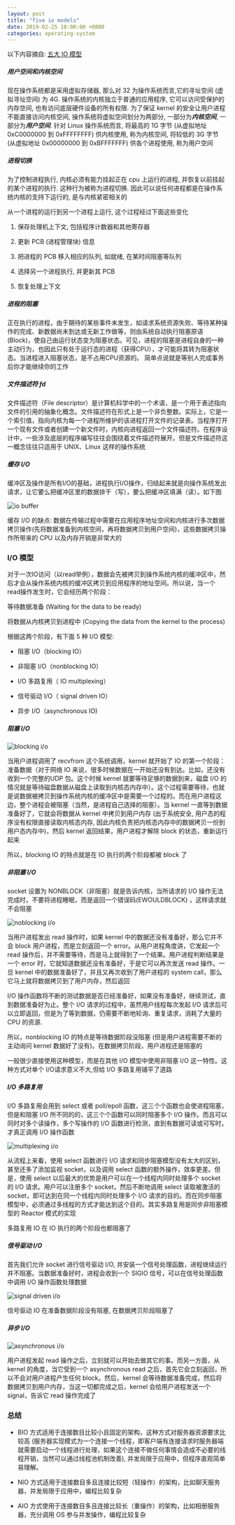 ```yaml
---
layout: post
title: "five io models"
date: 2019-02-25 18:00:00 +0800
categories: operating-system
---
```


以下内容摘自: [五大 IO 模型](https://www.jianshu.com/p/7c7566493641)

##### 用户空间和内核空间
现在操作系统都是采用虚拟存储器, 那么对 32 为操作系统而言,它的寻址空间 (虚拟寻址空间) 为 4G. 操作系统的内核独立于普通的应用程序, 它可以访问受保护的内存空间, 也有访问底层硬件设备的所有权限. 为了保证 kernel 的安全让用户进程不能直接访问内核空间, 操作系统将虚拟空间划分为两部分, 一部分为***内核空间***, 一部分为***用户空间***. 针对 Linux 操作系统而言, 将最高的 1G 字节 (从虚拟地址 0xC0000000 到 0xFFFFFFFF) 供内核使用, 称为内核空间, 将较低的 3G 字节 (从虚拟地址 0x00000000 到 0xBFFFFFFF) 供各个进程使用, 称为用户空间


##### 进程切换
为了控制进程执行, 内核必须有能力挂起正在 cpu 上运行的进程, 并恢复以前挂起的某个进程的执行. 这种行为被称为进程切换. 因此可以说任何进程都是在操作系统内核的支持下运行的, 是与内核紧密相关的

从一个进程的运行到另一个进程上运行, 这个过程经过下面这些变化

1. 保存处理机上下文, 包括程序计数器和其他寄存器

2. 更新 PCB (进程管理块) 信息

3. 把进程的 PCB 移入相应的队列, 如就绪, 在某时间阻塞等队列

4. 选择另一个进程执行, 并更新其 PCB

5. 恢复处理上下文


##### 进程的阻塞
正在执行的进程，由于期待的某些事件未发生，如请求系统资源失败、等待某种操作的完成、新数据尚未到达或无新工作做等，则由系统自动执行阻塞原语(Block)，使自己由运行状态变为阻塞状态。可见，进程的阻塞是进程自身的一种主动行为，也因此只有处于运行态的进程（获得CPU），才可能将其转为阻塞状态。当进程进入阻塞状态，是不占用CPU资源的。
简单点说就是等别人完成事务后你才能继续你的工作


##### 文件描述符 fd
文件描述符（File descriptor）是计算机科学中的一个术语，是一个用于表述指向文件的引用的抽象化概念。文件描述符在形式上是一个非负整数。实际上，它是一个索引值，指向内核为每一个进程所维护的该进程打开文件的记录表。当程序打开一个现有文件或者创建一个新文件时，内核向进程返回一个文件描述符。在程序设计中，一些涉及底层的程序编写往往会围绕着文件描述符展开。但是文件描述符这一概念往往只适用于 UNIX、Linux 这样的操作系统

##### 缓存 I/O
缓冲区及操作是所有I/O的基础，进程执行I/O操作，归结起来就是向操作系统发出请求，让它要么把缓冲区里的数据排干（写），要么把缓冲区填满（读）。如下图

![io buffer](/images/io_buffer.png)

缓存 I/O 的缺点: 数据在传输过程中需要在应用程序地址空间和内核进行多次数据拷贝操作(先将数据准备到内核空间，再将数据拷贝到用户空间)，这些数据拷贝操作所带来的 CPU 以及内存开销是非常大的


### I/O 模型
对于一次IO访问（以read举例），数据会先被拷贝到操作系统内核的缓冲区中，然后才会从操作系统内核的缓冲区拷贝到应用程序的地址空间。所以说，当一个read操作发生时，它会经历两个阶段：

等待数据准备 (Waiting for the data to be ready)

将数据从内核拷贝到进程中 (Copying the data from the kernel to the process)

根据这两个阶段，有下面 5 种 I/O 模型:

* 阻塞 I/O（blocking IO）

* 非阻塞 I/O（nonblocking IO）

* I/O 多路复用（ IO multiplexing）

* 信号驱动 I/O（ signal driven IO）

* 异步 I/O（asynchronous IO)


##### 阻塞 I/O

![blocking i/o](/images/io_blocking.png)

当用户进程调用了 recvfrom 这个系统调用，kernel 就开始了 IO 的第一个阶段：准备数据（对于网络 IO 来说，很多时候数据在一开始还没有到达。比如，还没有收到一个完整的UDP 包。这个时候 kernel 就要等待足够的数据到来，磁盘 I/O 的情况就是等待磁盘数据从磁盘上读取到内核态内存中）。这个过程需要等待，也就是说数据被拷贝到操作系统内核的缓冲区中是需要一个过程的。而在用户进程这边，整个进程会被阻塞（当然，是进程自己选择的阻塞）。当 kernel 一直等到数据准备好了，它就会将数据从 kernel 中拷贝到用户内存 (出于系统安全, 用户态的程序没有权限直接读取内核态内存, 因此内核负责把内核态内存中的数据拷贝一份到用户态内存中)，然后 kernel 返回结果，用户进程才解除 block 的状态，重新运行起来

所以，blocking IO 的特点就是在 IO 执行的两个阶段都被 block 了


##### 非阻塞 I/O
socket 设置为 NONBLOCK（非阻塞）就是告诉内核，当所请求的 I/O 操作无法完成时，不要将进程睡眠，而是返回一个错误码(EWOULDBLOCK) ，这样请求就不会阻塞

![noblocking i/o](/images/io_noblocking.png)

当用户进程发出 read 操作时，如果 kernel 中的数据还没有准备好，那么它并不会 block 用户进程，而是立刻返回一个 error。从用户进程角度讲，它发起一个 read 操作后，并不需要等待，而是马上就得到了一个结果。用户进程判断结果是一个 error 时，它就知道数据还没有准备好，于是它可以再次发送 read 操作。一旦 kernel 中的数据准备好了，并且又再次收到了用户进程的 system call，那么它马上就将数据拷贝到了用户内存，然后返回

I/O 操作函数将不断的测试数据是否已经准备好，如果没有准备好，继续测试，直到数据准备好为止。整个 I/O 请求的过程中，虽然用户线程每次发起 I/O 请求后可以立即返回，但是为了等到数据，仍需要不断地轮询、重复请求，消耗了大量的 CPU 的资源.

所以，nonblocking IO 的特点是等待数据阶段没阻塞 (但是用户进程需要不断的主动询问 kernel 数据好了没有)。在数据拷贝阶段，用户进程还是阻塞的

一般很少直接使用这种模型，而是在其他 I/O 模型中使用非阻塞 I/O 这一特性。这种方式对单个 I/O请求意义不大,但给 I/O 多路复用铺平了道路


##### I/O 多路复用
I/O 多路复用会用到 select 或者 poll/epoll 函数，这三个个函数也会使进程阻塞，但是和阻塞 I/O 所不同的的，这三个个函数可以同时阻塞多个 I/O 操作。而且可以同时对多个读操作，多个写操作的 I/O 函数进行检测，直到有数据可读或可写时，才真正调用 I/O 操作函数

![multiplexing i/o](/images/io_multiplexing.png)

从流程上来看，使用 select 函数进行 I/O 请求和同步阻塞模型没有太大的区别，甚至还多了添加监视 socket，以及调用 select 函数的额外操作，效率更差。但是，使用 select 以后最大的优势是用户可以在一个线程内同时处理多个 socket 的 I/O 请求。用户可以注册多个 socket，然后不断地调用 select 读取被激活的 socket，即可达到在同一个线程内同时处理多个 I/O 请求的目的。而在同步阻塞模型中，必须通过多线程的方式才能达到这个目的。其实多路复用是同步非阻塞模型的 Reactor 模式的实现

多路复用 IO 在 IO 执行的两个阶段也都阻塞了


##### 信号驱动 I/O
首先我们允许 socket 进行信号驱动 I/O, 并安装一个信号处理函数，进程继续运行并不阻塞。当数据准备好时，进程会收到一个 SIGIO 信号，可以在信号处理函数中调用 I/O 操作函数处理数据

![signal driven i/o](/images/io_signal_driven.png)

信号驱动 IO 在准备数据阶段没有阻塞, 在数据拷贝阶段阻塞了


##### 异步 I/O

![asynchronous i/o](/images/io_asynchronous.png)

用户进程发起 read 操作之后，立刻就可以开始去做其它的事。而另一方面，从 kernel 的角度，当它受到一个 asynchronous read 之后，首先它会立刻返回，所以不会对用户进程产生任何 block。然后，kernel 会等待数据准备完成，然后将数据拷贝到用户内存，当这一切都完成之后，kernel 会给用户进程发送一个 signal，告诉它 read 操作完成了


### 总结
* BIO 方式适用于连接数目比较小且固定的架构，这种方式对服务器资源要求比较高 (服务器实现模式为一个连接一个线程，即客户端有连接请求时服务器端就需要启动一个线程进行处理，如果这个连接不做任何事情会造成不必要的线程开销，当然可以通过线程池机制改善), 并发局限于应用中，但程序直观简单易理解。

* NIO 方式适用于连接数目多且连接比较短（轻操作）的架构，比如聊天服务器，并发局限于应用中，编程比较复杂

* AIO 方式使用于连接数目多且连接比较长（重操作）的架构，比如相册服务器，充分调用 OS 参与并发操作，编程比较复杂









